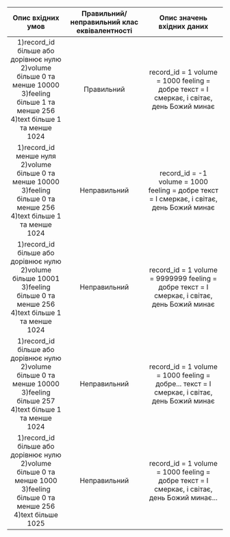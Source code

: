 |                                                          Опис вхідних умов                                                          | Правильний/неправильний клас еквівалентності |                                  Опис значень вхідних даних                                  |
|:-----------------------------------------------------------------------------------------------------------------------------------:|:--------------------------------------------:|:--------------------------------------------------------------------------------------------:|
| 1)record_id більше або дорівнює нулю <br>2)volume більше 0 та менше 10000 <br>3)feeling більше 1 та менше 256 <br>4)text більше 1 та менше 1024 | Правильний                                   | record_id = 1 volume = 1000 feeling = добре текст = І смеркає, і світає, день Божий минає    |
| 1)record_id менше нуля <br> 2)volume більше 0 та менше 10000 <br>3)feeling більше 0 та менше 256 <br>4)text більше 1 та менше 1024               | Неправильний                                 | record_id = -1 volume = 1000 feeling = добре текст = І смеркає, і світає, день Божий минає   |
| 1)record_id більше або дорівнює нулю<br> 2)volume більше 10001 <br>3)feeling більше 0 та менше 256 <br>4)text більше 1 та менше 1024            | Неправильний                                 | record_id = 1 volume = 9999999 feeling = добре текст = І смеркає, і світає, день Божий минає |
| 1)record_id більше або дорівнює нулю <br>2)volume більше 0 та менше 10000 <br>3)feeling більше 257 <br>4)text більше 1 та менше 1024            | Неправильний                                 | record_id = 1 volume = 1000 feeling = добре... текст = І смеркає, і світає, день Божий минає |
| 1)record_id більше або дорівнює нулю <br>2)volume більше 0 та менше 1000 <br>3)feeling більше 0 та менше 256 <br>4)text більше 1025             | Неправильний                                 | record_id = 1 volume = 1000 feeling = добре текст = І смеркає, і світає, день Божий минає... |
